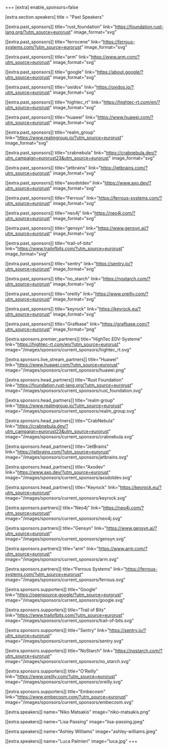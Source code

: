 +++
[extra]
	enable_sponsors=false

[extra.section.speakers]
	title = "Past Speakers"

[[extra.past_sponsors]]
	title="rust_foundation"
	link="https://foundation.rust-lang.org/?utm_source=eurorust"
	image_format="svg"

[[extra.past_sponsors]]
	title="ferrocene"
	link="https://ferrous-systems.com/?utm_source=eurorust"
	image_format="svg"

[[extra.past_sponsors]]
	title="arm"
	link="https://www.arm.com/?utm_source=eurorust"
	image_format="svg"

[[extra.past_sponsors]]
	title="google"
	link="https://about.google/?utm_source=eurorust"
	image_format="svg"

[[extra.past_sponsors]]
	title="oxidos"
	link="https://oxidos.io/?utm_source=eurorust"
	image_format="svg"

[[extra.past_sponsors]]
	title="hightec_rt"
	link="https://hightec-rt.com/en/?utm_source=eurorust"
	image_format="svg"

[[extra.past_sponsors]]
	title="huawei"
	link="https://www.huawei.com/?utm_source=eurorust"
	image_format="svg"

[[extra.past_sponsors]]
	title="realm_group"
	link="https://www.realmgroup.io/?utm_source=eurorust"
	image_format="svg"

[[extra.past_sponsors]]
	title="crabnebula"
	link="https://crabnebula.dev/?utm_campaign=eurorust23&utm_source=eurorust"
	image_format="svg"

[[extra.past_sponsors]]
	title="jetbrains"
	link="https://jetbrains.com/?utm_source=eurorust"
	image_format="svg"

[[extra.past_sponsors]]
	title="axodotdev"
	link="https://www.axo.dev/?utm_source=eurorust"
	image_format="svg"

[[extra.past_sponsors]]
	title="Ferrous"
	link="https://ferrous-systems.com/?utm_source=eurorust"
	image_format="svg"

[[extra.past_sponsors]]
	title="neo4j"
	link="https://neo4j.com/?utm_source=eurorust"
	image_format="svg"

[[extra.past_sponsors]]
	title="gensyn"
	link="https://www.gensyn.ai/?utm_source=eurorust"
	image_format="svg"

[[extra.past_sponsors]]
	title="trail-of-bits"
	link="https://www.trailofbits.com/?utm_source=eurorust"
	image_format="svg"

[[extra.past_sponsors]]
	title="sentry"
	link="https://sentry.io/?utm_source=eurorust"
	image_format="svg"

[[extra.past_sponsors]]
	title="no_starch"
	link="https://nostarch.com/?utm_source=eurorust"
	image_format="svg"

[[extra.past_sponsors]]
	title="oreilly"
	link="https://www.oreilly.com/?utm_source=eurorust"
	image_format="svg"

[[extra.past_sponsors]]
	title="keyrock"
	link="https://keyrock.eu/?utm_source=eurorust"
	image_format="svg"

[[extra.past_sponsors]]
	title="Grafbase"
	link="https://grafbase.com/?utm_source=eurorust"
	image_format="png"

[[extra.sponsors.premier_partners]]
	title="HighTec EDV-Systeme"
	link="https://hightec-rt.com/en/?utm_source=eurorust"
	image="/images/sponsors/current_sponsors/hightec_rt.svg"

[[extra.sponsors.live_stream_partners]]
	title="Huawei"
	link="https://www.huawei.com/?utm_source=eurorust"
	image="/images/sponsors/current_sponsors/huawei.png"

[[extra.sponsors.head_partners]]
	title="Rust Foundation"
	link="https://foundation.rust-lang.org/?utm_source=eurorust"
	image="/images/sponsors/current_sponsors/rust_foundation.svg"

[[extra.sponsors.head_partners]]
	title="realm group"
	link="https://www.realmgroup.io/?utm_source=eurorust"
	image="/images/sponsors/current_sponsors/realm_group.svg"

[[extra.sponsors.head_partners]]
	title="CrabNebula"
	link="https://crabnebula.dev/?utm_campaign=eurorust23&utm_source=eurorust"
	image="/images/sponsors/current_sponsors/crabnebula.svg"

[[extra.sponsors.head_partners]]
	title="JetBrains"
	link="https://jetbrains.com/?utm_source=eurorust"
	image="/images/sponsors/current_sponsors/jetbrains.svg"

[[extra.sponsors.head_partners]]
	title="Axodev"
	link="https://www.axo.dev/?utm_source=eurorust"
	image="/images/sponsors/current_sponsors/axodotdev.svg"

[[extra.sponsors.head_partners]]
	title="Keyrock"
	link="https://keyrock.eu/?utm_source=eurorust"
	image="/images/sponsors/current_sponsors/keyrock.svg"

[[extra.sponsors.partners]]
	title="Neo4j"
	link="https://neo4j.com/?utm_source=eurorust"
	image="/images/sponsors/current_sponsors/neo4j.svg"

[[extra.sponsors.partners]]
	title="Gensyn"
	link="https://www.gensyn.ai/?utm_source=eurorust"
	image="/images/sponsors/current_sponsors/gensyn.svg"

[[extra.sponsors.partners]]
	title="arm"
	link="https://www.arm.com/?utm_source=eurorust"
	image="/images/sponsors/current_sponsors/arm.svg"

[[extra.sponsors.partners]]
	title="Ferrous Systems"
	link="https://ferrous-systems.com/?utm_source=eurorust"
	image="/images/sponsors/current_sponsors/ferrous.svg"

[[extra.sponsors.supporters]]
	title="Google"
	link="https://opensource.google/?utm_source=eurorust"
	image="/images/sponsors/current_sponsors/google.svg"

[[extra.sponsors.supporters]]
	title="Trail of Bits"
	link="https://www.trailofbits.com/?utm_source=eurorust"
	image="/images/sponsors/current_sponsors/trail-of-bits.svg"

[[extra.sponsors.supporters]]
	title="Sentry"
	link="https://sentry.io/?utm_source=eurorust"
	image="/images/sponsors/current_sponsors/sentry.svg"

[[extra.sponsors.supporters]]
	title="NoStarch"
	link="https://nostarch.com/?utm_source=eurorust"
	image="/images/sponsors/current_sponsors/no_starch.svg"

[[extra.sponsors.supporters]]
	title="O'Reilly"
	link="https://www.oreilly.com/?utm_source=eurorust"
	image="/images/sponsors/current_sponsors/oreilly.svg"

[[extra.sponsors.supporters]]
	title="Embecosm"
	link="https://www.embecosm.com/?utm_source=eurorust"
	image="/images/sponsors/current_sponsors/embecosm.svg"

[[extra.speakers]]
	name="Niko Matsakis"
	image="niko-matsakis.png"

[[extra.speakers]]
	name="Lisa Passing"
	image="lisa-passing.jpeg"

[[extra.speakers]]
	name="Ashley Williams"
	image="ashley-williams.jpeg"

[[extra.speakers]]
	name="Luca Palmieri"
	image="luca.jpg"
+++
